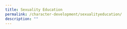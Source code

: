 ```yaml
---
title: Sexuality Education
permalink: /character-development/sexualityeducation/
description: ""
---
```


